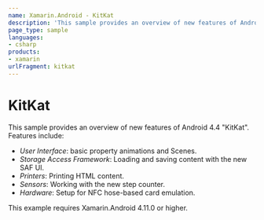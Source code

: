 ```yaml
---
name: Xamarin.Android - KitKat
description: 'This sample provides an overview of new features of Android 4.4 KitKat. Features include: - User Interface: basic property animations and Scenes. -...'
page_type: sample
languages:
- csharp
products:
- xamarin
urlFragment: kitkat
---
```

# KitKat
This sample provides an overview of new features of Android 4.4 "KitKat". Features include:

- *User Interface*: basic property animations and Scenes.
- *Storage Access Framework*: Loading and saving content with the new SAF UI.
- *Printers*: Printing HTML content.
- *Sensors*: Working with the new step counter.
- *Hardware*: Setup for NFC hose-based card emulation.

This example requires Xamarin.Android 4.11.0 or higher.
